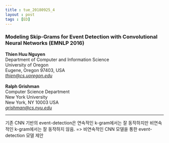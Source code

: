 ```yaml
---
title : tue_20180925_4
layout : post
tags : [ED]
---
```


<h3>Modeling Skip-Grams for Event Detection
with Convolutional Neural Networks (EMNLP 2016) </h3>


<p>

<b>Thien Huu Nguyen</b><br/>
Department of Computer and Information Science<br/>
University of Oregon<br/>
Eugene, Oregon 97403, USA<br/>
<em>thien@cs.uoregon.edu</em><br/><br/>
<b>Ralph Grishman</b><br/>
Computer Science Department<br/>
New York University<br/>
New York, NY 10003 USA<br/>
<em>grishman@cs.nyu.edu</em>

</p>

<hr />
<p>
기존 CNN 기반의 event-detection은 연속적인 k-gram에서는 잘 동작하지만 비연속적인 k-gram에서는 잘 동작하지 않음. => 비연속적인 CNN 모델을 통한 event-detection 모델 제안
</p>